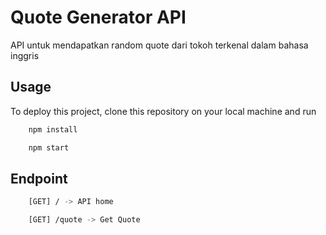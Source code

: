 
# Quote Generator API
API untuk mendapatkan random quote dari tokoh terkenal dalam bahasa inggris


## Usage

To deploy this project, clone this repository on your local machine and run



```bash
    npm install
```

```bash
    npm start
```


## Endpoint
```bash
    [GET] / -> API home
```

```bash
    [GET] /quote -> Get Quote
```



